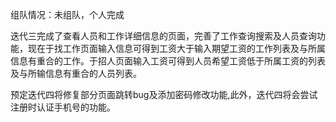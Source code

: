 组队情况：未组队，个人完成

迭代三完成了查看人员和工作详细信息的页面，完善了工作查询搜索及人员查询功能，现在于找工作页面输入信息可得到工资大于输入期望工资的工作列表及与所属信息有重合的工作。于招人页面输入工资可得到人员希望工资低于所属工资的列表及与所输信息有重合的人员列表。

预定迭代四将修复部分页面跳转bug及添加密码修改功能,此外，迭代四将会尝试注册时认证手机号的功能。
